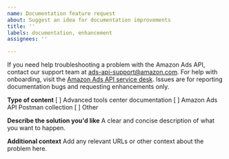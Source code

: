 ```yaml
---
name: Documentation feature request
about: Suggest an idea for documentation improvements
title: ''
labels: documentation, enhancement
assignees: ''

---
```


If you need help troubleshooting a problem with the Amazon Ads API, contact our support team at [ads-api-support@amazon.com](mailto:ads-api-support@amazon.com). For help with onboarding, visit the [Amazon Ads API service desk](https://amzn-clicks.atlassian.net/servicedesk/customer/portal/2/group/2). Issues are for reporting documentation bugs and requesting enhancements only.

**Type of content**
[ ] Advanced tools center documentation
[ ] Amazon Ads API Postman collection
[ ] Other

**Describe the solution you'd like**
A clear and concise description of what you want to happen.

**Additional context**
Add any relevant URLs or other context about the problem here.
